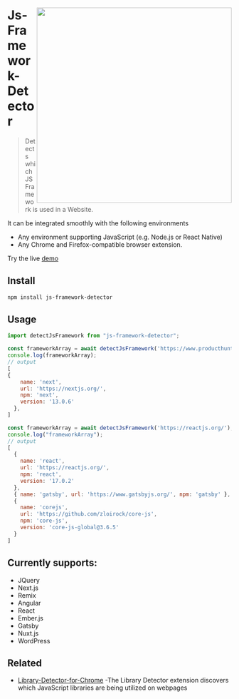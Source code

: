 # <img width="438" align="right" src="https://user-images.githubusercontent.com/118078892/220064576-09a86ea4-c830-456e-9a12-def69fbfe896.png"> Js-Framework-Detector

> Detects which JS Framework is used in a Website.


It can be integrated smoothly with the following environments 

- Any environment supporting JavaScript (e.g. Node.js or React Native)
- Any Chrome and Firefox-compatible browser extension.

Try the live [demo](https://ambujsahu81.github.io/js-framework-detector/)

## Install

```sh
npm install js-framework-detector
```

## Usage

```js
import detectJsFramework from "js-framework-detector";

const frameworkArray = await detectJsFramework('https://www.producthunt.com/');
console.log(frameworkArray); 
// output
[
{
    name: 'next',
    url: 'https://nextjs.org/',
    npm: 'next',
    version: '13.0.6'
  },
]

const frameworkArray = await detectJsFramework('https://reactjs.org/');
console.log("frameworkArray"); 
// output
[
  {
    name: 'react',
    url: 'https://reactjs.org/',
    npm: 'react',
    version: '17.0.2'
  },
  { name: 'gatsby', url: 'https://www.gatsbyjs.org/', npm: 'gatsby' },
  {
    name: 'corejs',
    url: 'https://github.com/zloirock/core-js',
    npm: 'core-js',
    version: 'core-js-global@3.6.5'
  }
]
```

##  Currently supports:

- JQuery
- Next.js
- Remix
- Angular
- React
- Ember.js
- Gatsby
- Nuxt.js
- WordPress

## Related


- [Library-Detector-for-Chrome](https://github.com/johnmichel/Library-Detector-for-Chrome) -The Library Detector extension discovers which JavaScript libraries are being utilized on webpages
